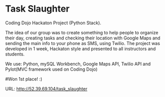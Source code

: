 # Task Slaughter

Coding Dojo Hackaton Project (Python Stack).

The idea of our group was to create something to help people to organize their day, creating tasks and checking their location with Google Maps and sending the main info to your phone as SMS, using Twilio. The project was developed in 1 week, Hackaton style and presented to all instructors and students.

We use: Python, mySQL Workbench, Google Maps API, Twilio API and Pylot(MVC framework used on Coding Dojo)

#Won 1st place! :)

URL: http://52.39.69.104/task_slaughter
